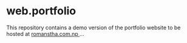 # web.portfolio
This repository contains a demo version of the portfolio website to be hosted at  <a href="romanstha.com.np">  romanstha.com.np <a/> ...
